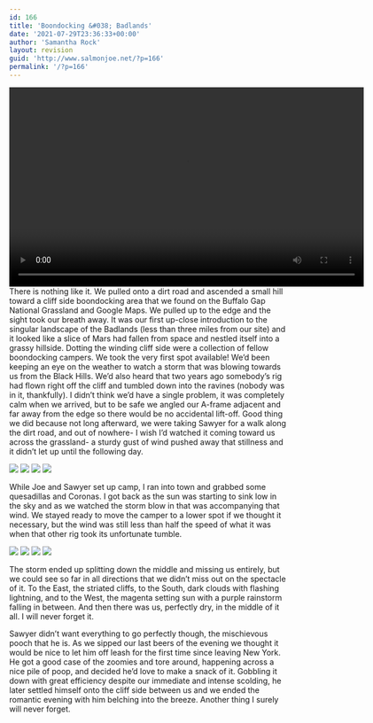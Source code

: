 ```yaml
---
id: 166
title: 'Boondocking &#038; Badlands'
date: '2021-07-29T23:36:33+00:00'
author: 'Samantha Rock'
layout: revision
guid: 'http://www.salmonjoe.net/?p=166'
permalink: '/?p=166'
---
```


<div class="boldgrid-section"><div class="container"><div class="row"><div class="col-md-12 col-xs-12 col-sm-12"><div class="wp-video" style="width: 640px;"><video class="wp-video-shortcode" controls="controls" height="360" id="video-166-11" preload="metadata" width="640"><source src="http://www.salmonjoe.net/wp-content/uploads/2021/07/Badlands-drone-edited.mp4?_=11" type="video/mp4"></source><http://www.salmonjoe.net/wp-content/uploads/2021/07/Badlands-drone-edited.mp4></video></div>There is nothing like it. We pulled onto a dirt road and ascended a small hill toward a cliff side boondocking area that we found on the Buffalo Gap National Grassland and Google Maps. We pulled up to the edge and the sight took our breath away. It was our first up-close introduction to the singular landscape of the Badlands (less than three miles from our site) and it looked like a slice of Mars had fallen from space and nestled itself into a grassy hillside.  
Dotting the winding cliff side were a collection of fellow boondocking campers. We took the very first spot available! We’d been keeping an eye on the weather to watch a storm that was blowing towards us from the Black Hills. We’d also heard that two years ago somebody’s rig had flown right off the cliff and tumbled down into the ravines (nobody was in it, thankfully). I didn’t think we’d have a single problem, it was completely calm when we arrived, but to be safe we angled our A-frame adjacent and far away from the edge so there would be no accidental lift-off. Good thing we did because not long afterward, we were taking Sawyer for a walk along the dirt road, and out of nowhere- I wish I’d watched it coming toward us across the grassland- a sturdy gust of wind pushed away that stillness and it didn’t let up until the following day.

![](http://www.salmonjoe.net/wp-content/uploads/2021/07/IMG_2323-300x200.jpg) ![](http://www.salmonjoe.net/wp-content/uploads/2021/07/IMG_2321-300x200.jpg) ![](http://www.salmonjoe.net/wp-content/uploads/2021/07/IMG_2367-200x300.jpg) ![](http://www.salmonjoe.net/wp-content/uploads/2021/07/IMG_2411-300x200.jpg)

While Joe and Sawyer set up camp, I ran into town and grabbed some quesadillas and Coronas. I got back as the sun was starting to sink low in the sky and as we watched the storm blow in that was accompanying that wind. We stayed ready to move the camper to a lower spot if we thought it necessary, but the wind was still less than half the speed of what it was when that other rig took its unfortunate tumble.

![](http://www.salmonjoe.net/wp-content/uploads/2021/07/IMG_2352-300x200.jpg) ![](http://www.salmonjoe.net/wp-content/uploads/2021/07/IMG_2408-300x200.jpg) ![](http://www.salmonjoe.net/wp-content/uploads/2021/07/IMG_2387-300x200.jpg) ![](http://www.salmonjoe.net/wp-content/uploads/2021/07/IMG_2375-300x200.jpg)

The storm ended up splitting down the middle and missing us entirely, but we could see so far in all directions that we didn’t miss out on the spectacle of it. To the East, the striated cliffs, to the South, dark clouds with flashing lightning, and to the West, the magenta setting sun with a purple rainstorm falling in between. And then there was us, perfectly dry, in the middle of it all. I will never forget it.

Sawyer didn’t want everything to go perfectly though, the mischievous pooch that he is. As we sipped our last beers of the evening we thought it would be nice to let him off leash for the first time since leaving New York. He got a good case of the zoomies and tore around, happening across a nice pile of poop, and decided he’d love to make a snack of it. Gobbling it down with great efficiency despite our immediate and intense scolding, he later settled himself onto the cliff side between us and we ended the romantic evening with him belching into the breeze. Another thing I surely will never forget.

</div></div></div></div>